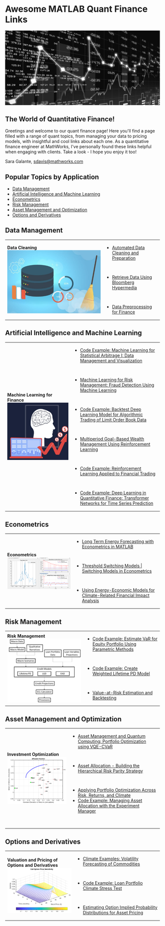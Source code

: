 # Awesome MATLAB Quant Finance Links

![intro](images/intro.png)

## The World of Quantitative Finance!

Greetings and welcome to our quant finance page! Here you'll find a page filled with a range of quant topics, from managing your data to pricing models, with insightful and cool links about each one. As a quantitative finance engineer at MathWorks, I've personally found these links helpful when engaging with clients. Take a look - I hope you enjoy it too!

Sara Galante, sdavis@mathworks.com

## Popular Topics by Application

- [Data Management](#data-management)
- [Artificial Intelligence and Machine Learning](#artificial-intelligence-and-machine-learning)
- [Econometrics](#econometrics)
- [Risk Management](#risk-management)
- [Asset Management and Optimization](#asset-management-and-optimization)
- [Options and Derivatives](#options-and-derivatives)

## Data Management

<table>
	<tbody>
		<tr>
			<td> <b>Data Cleaning<b> <br>
			<img src="images/cleandata.png" alt="cleandata" /></td>
			<td><ul>
			<li><a href="https://www.mathworks.com/videos/automated-data-cleaning-and-preparation-in-matlab-1562608492563.html">Automated Data Cleaning and Preparation</a></li>
			<p>&nbsp;</p>
			<li><a href="https://www.mathworks.com/help/datafeed/retrieve-data-using-bloomberg-hypermedia.html">Retrieve Data Using Bloomberg Hypermedia</a></li>
			<p>&nbsp;</p>
			<li><a href="https://www.mathworks.com/videos/data-preprocessing-for-finance-1602504445109.html">Data Preprocessing for Finance</a></li>
			</ul></td>
		</tr>
	</tbody>
</table>

## Artificial Intelligence and Machine Learning

<table>
	<tbody>
		<tr>
		<td> <b>Machine Learning for Finance<b> <br>
			<img src="images/mlfin.png" alt="mlfin" /></td>
		<td><ul>
			<li><a href="https://www.mathworks.com/help/finance/machine-learning-for-statistical-arbitrage-data-management-and-visualization.html">Code Example: Machine Learning for Statistical Arbitrage I: Data Management and Visualization</a></li>
			<p>&nbsp;</p>
			<li><a href="https://www.youtube.com/watch?v=ONNk9ypWzeU">Machine Learning for Risk Management: Fraud Detection Using Machine Learning</a></li>
			<p>&nbsp;</p>
			<li><a href="https://www.mathworks.com/help/finance/backtest-deep-learning-model-for-algorithmic-trading-of-limit-order-book-data.html">Code Example: Backtest Deep Learning Model for Algorithmic Trading of Limit Order Book Data</a></li>
			<p>&nbsp;</p>
			<li><a href="https://www.mathworks.com/help/finance/multi-period-goal-based-wealth-management-using-reinforcement-learning.html">Multiperiod Goal-Based Wealth Management Using Reinforcement Learning</a></li>
			<p>&nbsp;</p>
			<li><a href="https://github.com/matlab-deep-learning/reinforcement_learning_financial_trading">Code Example: Reinforcement Learning Applied to Financial Trading</a></li>
			<p>&nbsp;</p>
			<li><a href="https://github.com/mathworks/transformer-networks-for-time-series-prediction">Code Example: Deep Learning in Quantitative Finance: Transformer Networks for Time Series Prediction</a></li>
		</ul></td>
		</tr>
	</tbody>
</table>

## Econometrics

<table>
	<tbody>
		<tr>
			<td><b> Econometrics <b><br>
			<img src="images/econ.png" alt="econ" /></td>
			<td><ul>
			<li><a href="https://www.mathworks.com/videos/long-term-energy-forecasting-with-econometrics-in-matlab-99301.html">Long Term Energy Forecasting with Econometrics in MATLAB</a></li>
			<p>&nbsp;</p>
			<li><a href="https://www.mathworks.com/videos/switching-models-in-econometrics-threshold-switching-models-1642749649744.html">Threshold Switching Models | Switching Models in Econometrics</a></li>
			<p>&nbsp;</p>
			<li><a href="https://www.mathworks.com/videos/using-energy-economic-models-for-climate-related-financial-impact-analysis-1633579187945.html">Using Energy-Economic Models for Climate-Related Financial Impact Analysis</a></li>
			</ul></td>
		</tr>
	</tbody>
</table>

## Risk Management

<table>
	<tbody>
		<tr>
			<td> <b>Risk Management <b> <br>
			<img src="images/riskmanage.png" alt="riskmanage" /></td>
			<td><ul>
			<li><a href="https://www.youtube.com/watch?v=Bc1aVnjRc50">Code Example: Estimate VaR for Equity Portfolio Using Parametric Methods</a></li>
			<p>&nbsp;</p>
			<li><a href="https://www.mathworks.com/help/risk/estimate-var-using-parametric-methods.html">Code Example: Create Weighted Lifetime PD Model</a></li>
			<p>&nbsp;</p>
			<li><a href="https://www.mathworks.com/help/risk/value-at-risk-estimation-and-backtesting.html">Value-at-Risk Estimation and Backtesting</a></li>
			</ul></td>
		</tr>
	</tbody>
</table>

## Asset Management and Optimization

<table>
	<tbody>
		<tr>
			<td> <b>Investment Optimization <b> <br>
			<img src="images/portopt.png" alt="portopt" /></td>
			<td><ul>
			<li><a href="https://github.com/mathworks/Quantum-Computing-MATLAB/tree/main/examples/portfolio-optimization">Asset Management and Quantum Computing: Portfolio Optimization using VQE-CVaR</a></li>
			<p>&nbsp;</p>
			<li><a href="https://www.youtube.com/watch?v=e21MfMe5vtU">Asset Allocation - Building the Hierarchical Risk Parity Strategy</a></li>
			<p>&nbsp;</p>
			<li><a href="https://www.youtube.com/watch?v=P-2dqiMCDY0">Applying Portfolio Optimization Across Risk, Returns, and Climate</a></li>
			<li><a href="https://github.com/mathworks/managing_asset_allocation_with_experiment_manager">Code Example: Managing Asset Allocation with the Experiment Manager</a></li>
			<p>&nbsp;</p>
			</ul></td>
		</tr>
	</tbody>
</table>

## Options and Derivatives

<table>
	<tbody>
		<tr>
			<td><b> Valuation and Pricing of Options and Derivatives <b><br>
			<img src="images/option.png" alt="option" /></td>
			<td><ul>
			<li><a href="https://github.com/mathworks/climate-examples-commodity-volatility">Climate Examples: Volatility Forecasting of Commodities</a></li>
			<p>&nbsp;</p>
			<li><a href="https://github.com/mathworks/Climate-IAM-Explorer/tree/d578e39616fe688dfd9665e15d1f5f0cac4d1d79/examples/Loan%20Portfolio%20Climate%20Stress%20Test">Code Example: Loan Portfolio Climate Stress Test</a></li>
			<p>&nbsp;</p>
			<li><a href="https://github.com/mathworks/estimating-option-implied-probability-distributions-for-asset-pricing">Estimating Option Implied Probability Distributions for Asset Pricing</a></li>
			</ul></td>
		</tr>
	</tbody>
</table>
